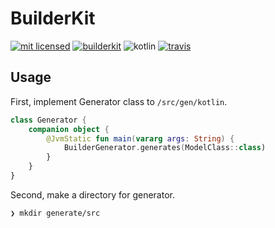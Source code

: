# BuilderKit

[![mit licensed](https://img.shields.io/badge/license-MIT-00bce4.svg)](./LICENSE-MIT.md)
[![builderkit](https://img.shields.io/badge/kotlin-BuilderKit-3B5998.svg)](https://github.com/atsushi130/BuilderKit.git)
![kotlin](https://img.shields.io/badge/Language-Kotlin-f88909.svg)
[![travis](https://travis-ci.org/atsushi130/BuilderKit.svg?branch=develop)](https://travis-ci.org/atsushi130/BuilderKit)

## Usage
First, implement Generator class to `/src/gen/kotlin`.
```kotlin
class Generator {
    companion object {
        @JvmStatic fun main(vararg args: String) {
            BuilderGenerator.generates(ModelClass::class)
        }
    }
}
```

Second, make a directory for generator.
```
❯ mkdir generate/src
```

